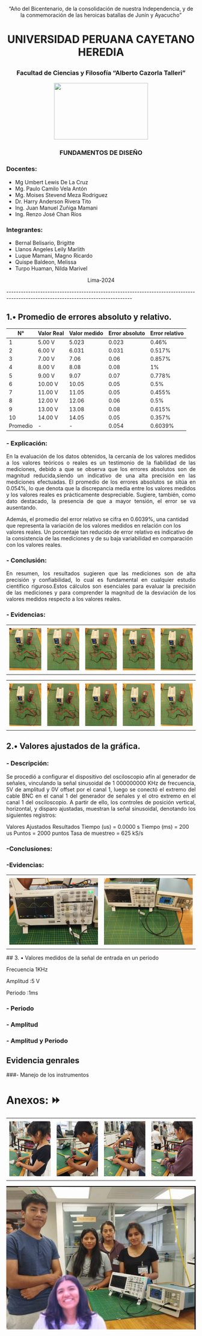 <p align = "center"> “Año del Bicentenario, de la consolidación de nuestra Independencia, y de la conmemoración de las heroicas batallas de Junín y Ayacucho” </p>

# <p align = "center"> UNIVERSIDAD PERUANA CAYETANO HEREDIA </p>

### <p align = "center"> Facultad de Ciencias y Filosofía “Alberto Cazorla Talleri” </p>

<p align="center">
  <img src="https://github.com/Fx2048/Team_4_FdD/blob/main/Im%C3%A1genes/Logo_upch.jpeg" width="250" height="150" style="margin: auto;">
</p>


### <p align = "center"> FUNDAMENTOS DE DISEÑO </p>


### Docentes:

  - Mg Umbert Lewis De La Cruz  
  - Mg. Paulo Camilo Vela Antón 
  - Mg. Moises Stevend Meza Rodriguez 
  - Dr. Harry Anderson Rivera Tito 
  - Ing. Juan Manuel Zuñiga Mamani  
  - Ing. Renzo José Chan Ríos


### Integrantes:                                                                                  

  - Bernal Belisario, Brigitte
  - Llanos Angeles Leily Marlith
  - Luque Mamani, Magno Ricardo
  - Quispe Baldeon, Melissa
  - Turpo Huaman, Nilda Marivel


<p align="center">
  Lima-2024
</p>

<p >----------------------------------------------------------------------------------------------------------------------------------
</p>



## 1.• Promedio de errores absoluto y relativo.  
| N° | Valor Real | Valor medido | Error absoluto | Error relativo |
|---|---|---|---|---|
| 1 | 5.00 V | 5.023 | 0.023 | 0.46% |
| 2 | 6.00 V | 6.031 | 0.031 | 0.517% |
| 3 | 7.00 V | 7.06 | 0.06 | 0.857% |
| 4 | 8.00 V | 8.08 | 0.08 | 1% |
| 5 | 9.00 V | 9.07 | 0.07 | 0.778% |
| 6 | 10.00 V | 10.05 | 0.05 | 0.5% |
| 7 | 11.00 V | 11.05 | 0.05 | 0.455% |
| 8 | 12.00 V | 12.06 | 0.06 | 0.5% |
| 9 | 13.00 V | 13.08 | 0.08 | 0.615% |
| 10 | 14.00 V | 14.05 | 0.05 | 0.357% |
| Promedio | - | - | 0.054 | 0.6039% |



   ### - Explicación:
   <p align="justify"> En la evaluación de los datos obtenidos, la cercanía de los valores medidos a los valores teóricos o reales es un testimonio de la fiabilidad de las mediciones, debido a que se observa que los errores absolutos son de magnitud reducida,siendo un indicativo de una alta precisión en las mediciones efectuadas. El promedio de los errores absolutos se sitúa en 0.054%, lo que denota que la discrepancia media entre los valores medidos y los valores reales es prácticamente despreciable. 
Sugiere, también, como dato destacado, la presencia de que a mayor tensión, el error se va ausentando.

Además, el promedio del error relativo se cifra en 0.6039%, una cantidad que representa la variación de los valores medidos en relación con los valores reales. Un porcentaje tan reducido de error relativo es indicativo de la consistencia de las mediciones y de su baja variabilidad en comparación con los valores reales.
</p>


   ### - Conclusión:
<p align="justify">En resumen, los resultados sugieren que las mediciones son de alta precisión y confiabilidad, lo cual es fundamental en cualquier estudio científico riguroso.Estos cálculos son esenciales para evaluar la precisión de las mediciones y para comprender la magnitud de la desviación de los valores medidos respecto a los valores reales.
</p>


   ### - Evidencias:
   <table>
    <tr>
        <td style="border: 0px solid #ddd; padding: 8px;">
            <img src="https://github.com/Fx2048/Team_4_FdD/blob/main/Im%C3%A1genes/(im%C3%A1genes)Gu%C3%ADa2_lab_equipamiento/medidas_multimetro_v/5v.jpg" alt="">
        </td>
        <td style="border: 0px solid #ddd; padding: 8px;">
            <img src="https://github.com/Fx2048/Team_4_FdD/blob/main/Im%C3%A1genes/(im%C3%A1genes)Gu%C3%ADa2_lab_equipamiento/medidas_multimetro_v/6v.jpg" alt="">
        </td>
        <td style="border: 0px solid #ddd; padding: 8px;">
            <img src="https://github.com/Fx2048/Team_4_FdD/blob/main/Im%C3%A1genes/(im%C3%A1genes)Gu%C3%ADa2_lab_equipamiento/medidas_multimetro_v/7v.jpg" alt="">
        </td>
        <td style="border: 0px solid #ddd; padding: 8px;">
            <img src="https://github.com/Fx2048/Team_4_FdD/blob/main/Im%C3%A1genes/(im%C3%A1genes)Gu%C3%ADa2_lab_equipamiento/medidas_multimetro_v/8v.jpg" alt="">
        </td>
        <td style="border: 0px solid #ddd; padding: 8px;">
            <img src="https://github.com/Fx2048/Team_4_FdD/blob/main/Im%C3%A1genes/(im%C3%A1genes)Gu%C3%ADa2_lab_equipamiento/medidas_multimetro_v/9v.jpg" alt="">
        </td>
</table>  
   <table>
    <tr>
        <td style="border: 0px solid #ddd; padding: 8px;">
            <img src="https://github.com/Fx2048/Team_4_FdD/blob/main/Im%C3%A1genes/(im%C3%A1genes)Gu%C3%ADa2_lab_equipamiento/medidas_multimetro_v/10v.jpg" alt="">
        </td>
        <td style="border: 0px solid #ddd; padding: 8px;">
            <img src="https://github.com/Fx2048/Team_4_FdD/blob/main/Im%C3%A1genes/(im%C3%A1genes)Gu%C3%ADa2_lab_equipamiento/medidas_multimetro_v/11v.jpg" alt="">
        </td>
        <td style="border: 0px solid #ddd; padding: 8px;">
            <img src="https://github.com/Fx2048/Team_4_FdD/blob/main/Im%C3%A1genes/(im%C3%A1genes)Gu%C3%ADa2_lab_equipamiento/medidas_multimetro_v/12v.jpg" alt="">
        </td>
        <td style="border: 0px solid #ddd; padding: 8px;">
            <img src="https://github.com/Fx2048/Team_4_FdD/blob/main/Im%C3%A1genes/(im%C3%A1genes)Gu%C3%ADa2_lab_equipamiento/medidas_multimetro_v/13%20v.jpg " alt="">
        </td>
        <td style="border: 0px solid #ddd; padding: 8px;">
            <img src="https://github.com/Fx2048/Team_4_FdD/blob/main/Im%C3%A1genes/(im%C3%A1genes)Gu%C3%ADa2_lab_equipamiento/medidas_multimetro_v/14%20v.jpg" alt="">
        </td>
</table>  


## 2.•  Valores ajustados de la gráfica.  

###   - Descripción:  

<p align="justify"> Se procedió a configurar el dispositivo del osciloscopio afín al generador de señales, vinculando la señal sinusoidal de 1 000000000 KHz de frecuencia, 5V de amplitud y 0V offset por el canal 1, luego se conectó el extremo del cable BNC en el canal 1 del generador de señales y el otro extremo en el canal 1 del osciloscopio. A partir de ello, los controles de posición vertical, horizontal, y disparo ajustadas, muestran la señal sinusoidal, denotando los siguientes registros: 
</p>

 
Valores Ajustados     Resultados
Tiempo (us)  = 0.0000 s
Tiempo (ms)  =  200 us
Puntos = 2000 puntos
Tasa de muestreo =  625 kS/s
  ### -Conclusiones:
  ### -Evidencias:
  
   <table>
    <tr>
        <td style="border: 0px solid #ddd; padding: 8px;">
            <img src="https://github.com/Fx2048/Team_4_FdD/blob/main/Im%C3%A1genes/(im%C3%A1genes)Gu%C3%ADa2_lab_equipamiento/ajuste_graficos_2/Osciloscopio.jpg" alt="">
        </td>
        <td style="border: 0px solid #ddd; padding: 8px;">
            <img src="https://github.com/Fx2048/Team_4_FdD/blob/main/Im%C3%A1genes/(im%C3%A1genes)Gu%C3%ADa2_lab_equipamiento/ajuste_graficos_2/screen2.jpg" alt="">
        </td>
        
</table>  
## 3. •  Valores medidos de la señal de entrada en un periodo 



Frecuencia 1KHz 

Amplitud :5 V 

Periodo :1ms 

### - Periodo
### - Amplitud
### - Amplitud y Periodo

## Evidencia genrales
  ###- Manejo de los instrumentos

# Anexos: ⏩
   <table>
    <tr>
        <td style="border: 0px solid #ddd; padding: 8px;">
            <img src="https://github.com/Fx2048/Team_4_FdD/blob/main/Im%C3%A1genes/(im%C3%A1genes)Gu%C3%ADa2_lab_equipamiento/Equipos_instrumentos-Participantes/Leily_lab2.jpg" alt="">
        </td>
        <td style="border: 0px solid #ddd; padding: 8px;">
            <img src="https://github.com/Fx2048/Team_4_FdD/blob/main/Im%C3%A1genes/(im%C3%A1genes)Gu%C3%ADa2_lab_equipamiento/Equipos_instrumentos-Participantes/Magno_lab2.jpg" alt="">
        </td>
        <td style="border: 0px solid #ddd; padding: 8px;">
            <img src="https://github.com/Fx2048/Team_4_FdD/blob/main/Im%C3%A1genes/(im%C3%A1genes)Gu%C3%ADa2_lab_equipamiento/Equipos_instrumentos-Participantes/Melissa_lab2.jpg" alt="">
        </td>
        <td style="border: 0px solid #ddd; padding: 8px;">
            <img src="https://github.com/Fx2048/Team_4_FdD/blob/main/Im%C3%A1genes/(im%C3%A1genes)Gu%C3%ADa2_lab_equipamiento/Equipos_instrumentos-Participantes/Nilda_lab2.jpg" alt="">
  </table>  
        </td>
        <td style="border: 0px solid #ddd; padding: 8px;">
            <img src="https://github.com/Fx2048/Team_4_FdD/blob/main/Im%C3%A1genes/(im%C3%A1genes)Gu%C3%ADa2_lab_equipamiento/Equipos_instrumentos-Participantes/foto_grupal.jpg" alt="">
        </td>
   </table>  
